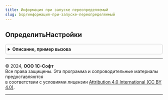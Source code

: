 ```yaml
---
title: Информация при запуске переопределяемый
slug: bsp/информация-при-запуске-переопределяемый
---
```



## ОпределитьНастройки
<details style="margin: 1em 0; padding: 0.5em; border: 1px solid #ccc; border-radius: 6px;">

<summary style="font-weight: bold; cursor: pointer;">Описание, пример вызова</summary>

```bsl

// Определение настроек отображения информации при запуске.
//
// Параметры:
//   Настройки - Структура:
//       * Показывать - Булево - показывать ли информацию в текущем сеансе.
//           Истина - Информация будет показана после входа в программу.
//           Ложь - Информация не будет показана.
//
Процедура ОпределитьНастройки(Настройки) Экспорт
```

Пример вызова
```bsl
ИнформацияПриЗапускеПереопределяемый.ОпределитьНастройки(Настройки) 
```
</details>

---

© 2024, **ООО 1С-Софт**  
Все права защищены. Эта программа и сопроводительные материалы предоставляются  
в соответствии с условиями лицензии [Attribution 4.0 International (CC BY 4.0)](https://creativecommons.org/licenses/by/4.0/legalcode).

---

